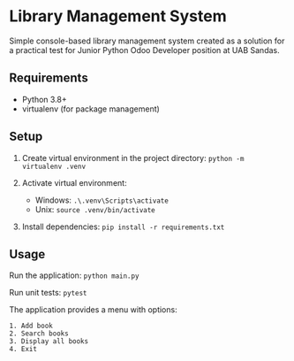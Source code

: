 # Library Management System

Simple console-based library management system created as a solution for a practical test for Junior Python Odoo
Developer position at UAB Sandas.

## Requirements

- Python 3.8+
- virtualenv (for package management)

## Setup
1. Create virtual environment in the project directory:
`python -m virtualenv .venv`

2. Activate virtual environment:
   - Windows: `.\.venv\Scripts\activate`
   - Unix: `source .venv/bin/activate`

3. Install dependencies:
`pip install -r requirements.txt`

## Usage

Run the application:
`python main.py`

Run unit tests:
`pytest`

The application provides a menu with options:

```
1. Add book
2. Search books
3. Display all books
4. Exit
```